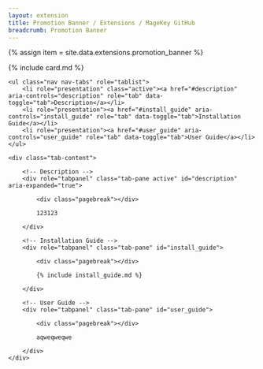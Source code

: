 ```yaml
---
layout: extension
title: Promotion Banner / Extensions / MageKey GitHub
breadcrumb: Promotion Banner
---
```

{% assign item = site.data.extensions.promotion_banner %}

{% include card.md %}

<div class="details">

    <ul class="nav nav-tabs" role="tablist">
        <li role="presentation" class="active"><a href="#description" aria-controls="description" role="tab" data-toggle="tab">Description</a></li>
        <li role="presentation"><a href="#install_guide" aria-controls="install_guide" role="tab" data-toggle="tab">Installation Guide</a></li>
        <li role="presentation"><a href="#user_guide" aria-controls="user_guide" role="tab" data-toggle="tab">User Guide</a></li>
    </ul>

    <div class="tab-content">

        <!-- Description -->
        <div role="tabpanel" class="tab-pane active" id="description" aria-expanded="true">

            <div class="pagebreak"></div>

            123123

        </div>

        <!-- Installation Guide -->
        <div role="tabpanel" class="tab-pane" id="install_guide">

            <div class="pagebreak"></div>

            {% include install_guide.md %}

        </div>

        <!-- User Guide -->
        <div role="tabpanel" class="tab-pane" id="user_guide">

            <div class="pagebreak"></div>

            aqweqweqwe

        </div>
    </div>

</div>
